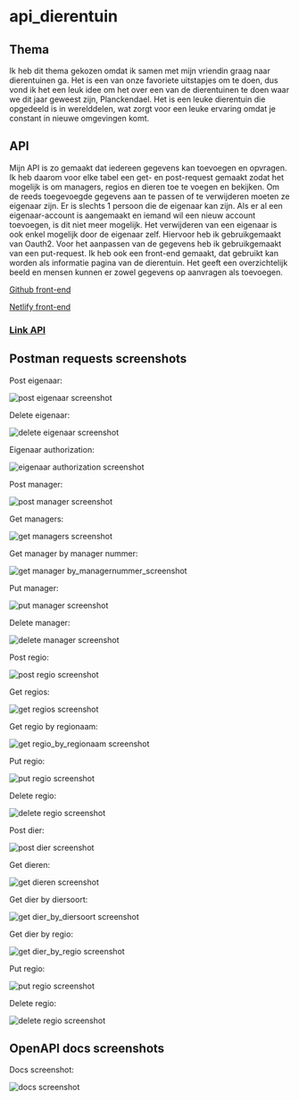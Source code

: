 # api_dierentuin
## Thema
Ik heb dit thema gekozen omdat ik samen met mijn vriendin graag naar dierentuinen ga. Het is een van onze favoriete uitstapjes om te doen, dus vond ik het een leuk idee om het over een van de dierentuinen te doen waar we dit jaar geweest zijn, Planckendael. Het is een leuke dierentuin die opgedeeld is in werelddelen, wat zorgt voor een leuke ervaring omdat je constant in nieuwe omgevingen komt.

## API
Mijn API is zo gemaakt dat iedereen gegevens kan toevoegen en opvragen. Ik heb daarom voor elke tabel een get- en post-request gemaakt zodat het mogelijk is om managers, regios en dieren toe te voegen en bekijken. Om de reeds toegevoegde gegevens aan te passen of te verwijderen moeten ze eigenaar zijn. Er is slechts 1 persoon die de eigenaar kan zijn. Als er al een eigenaar-account is aangemaakt en iemand wil een nieuw account toevoegen, is dit niet meer mogelijk. Het verwijderen van een eigenaar is ook enkel mogelijk door de eigenaar zelf. Hiervoor heb ik gebruikgemaakt van Oauth2. Voor het aanpassen van de gegevens heb ik gebruikgemaakt van een put-request.
Ik heb ook een front-end gemaakt, dat gebruikt kan worden als informatie pagina van de dierentuin. Het geeft een overzichtelijk beeld en mensen kunnen er zowel gegevens op aanvragen als toevoegen. 

[Github front-end](https://github.com/MichielKuyken/dierentuin_website)

[Netlify front-end](https://main--fancy-faun-0a0ecd.netlify.app/)

### [Link API](https://api-dierentuin-michielkuyken.cloud.okteto.net/)

## Postman requests screenshots
Post eigenaar:

![post eigenaar screenshot](/screenshots/post_eigenaar.png)

Delete eigenaar:

![delete eigenaar screenshot](/screenshots/delete_eigenaar.png)

Eigenaar authorization:

![eigenaar authorization screenshot](/screenshots/authorization.png)

Post manager:

![post manager screenshot](/screenshots/post_manager.png)

Get managers:

![get managers screenshot](/screenshots/get_managers.png)

Get manager by manager nummer:

![get manager by_managernummer_screenshot](/screenshots/get_manager_by_managernummer.png)

Put manager:

![put manager screenshot](/screenshots/put_manager.png)

Delete manager:

![delete manager screenshot](/screenshots/delete_manager.png)

Post regio:

![post regio screenshot](/screenshots/post_regio.png)

Get regios:

![get regios screenshot](/screenshots/get_regios.png)

Get regio by regionaam:

![get regio_by_regionaam screenshot](/screenshots/get_regio_by_regionaam.png)

Put regio:

![put regio screenshot](/screenshots/put_regio.png)

Delete regio:

![delete regio screenshot](/screenshots/delete_regio.png)

Post dier:

![post dier screenshot](/screenshots/post_dier.png)

Get dieren:

![get dieren screenshot](/screenshots/get_dieren.png)

Get dier by diersoort:

![get dier_by_diersoort screenshot](/screenshots/get_dier_by_diersoort.png)

Get dier by regio:

![get dier_by_regio screenshot](/screenshots/get_dier_by_regio.png)

Put regio:

![put regio screenshot](/screenshots/put_regio.png)

Delete regio:

![delete regio screenshot](/screenshots/delete_regio.png)

## OpenAPI docs screenshots
Docs screenshot:

![docs screenshot](/screenshots/docs_screenshot.png)
